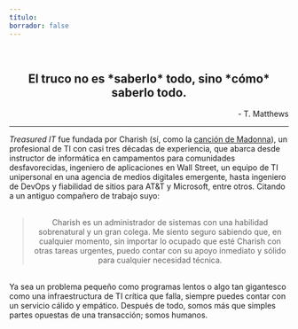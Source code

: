 ```yaml
---
título:
borrador: false
---
```


<br />
<div align="center"><h2>El truco no es *saberlo* todo, sino *cómo* saberlo todo.</h2></div>
<div align="right">- T. Matthews</div>
<hr />
<i>Treasured IT</i> fue fundada por Charish (sí, como la <a href="https://www.youtube.com/watch?v=8q2WS6ahCnY" target="_blank">canción de Madonna</a>), un profesional de TI con casi tres décadas de experiencia, que abarca desde instructor de informática en campamentos para comunidades desfavorecidas, ingeniero de aplicaciones en Wall Street, un equipo de TI unipersonal en una agencia de medios digitales emergente, hasta ingeniero de DevOps y fiabilidad de sitios para AT&T y Microsoft, entre otros. Citando a un antiguo compañero de trabajo suyo:
<br />
<br />
<div align="center">

> <div align='center'>Charish es un administrador de sistemas con una habilidad sobrenatural y un gran colega. Me siento seguro sabiendo que, en cualquier momento, sin importar lo ocupado que esté Charish con otras tareas urgentes, puedo contar con su apoyo inmediato y sólido para cualquier necesidad técnica.</div>

</div>
<br />
Ya sea un problema pequeño como programas lentos o algo tan gigantesco como una infraestructura de TI crítica que falla, siempre puedes contar con un servicio cálido y empático. Después de todo, somos más que simples partes opuestas de una transacción; somos humanos.
<!-- <br />
<br />
<div style="font-size: 20pt; font-weight: bold" id="faq">Preguntas Frecuentes</sup></div>
término
: definición -->